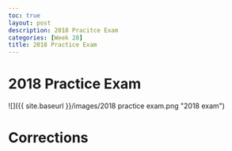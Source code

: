 ```yaml
---
toc: true
layout: post
description: 2018 Pracitce Exam
categories: [Week 28]
title: 2018 Practice Exam
---
```

# 2018 Practice Exam

![]({{ site.baseurl }}/images/2018 practice exam.png "2018 exam")

 # Corrections